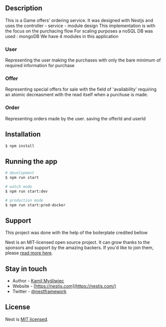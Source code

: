 ## Description

This is a Game offers' ordering service. It was designed with Nestjs and uses the controller - service - module design 
This implementation is with the focus on the purchacing flow
For scaling purposes a noSQL DB was used : mongoDB
We have 4 modules in this application

### User

Representing the user making the purchases with only the bare minimum of required information for purchase

### Offer

Representing special offers for sale with the field of 'availability' requiring an atomic decreasment with the read itself when a purchuse is made.

### Order

Representing orders made by the user. saving the offerId and userId

## Installation

```bash
$ npm install
```

## Running the app

```bash
# development
$ npm run start

# watch mode
$ npm run start:dev

# production mode
$ npm run start:prod-docker
```

## Support

This project was done with the help of the boilerplate credited bellow

Nest is an MIT-licensed open source project. It can grow thanks to the sponsors and support by the amazing backers. If you'd like to join them, please [read more here](https://docs.nestjs.com/support).

## Stay in touch

- Author - [Kamil Myśliwiec](https://twitter.com/kammysliwiec)
- Website - [https://nestjs.com](https://nestjs.com/)
- Twitter - [@nestframework](https://twitter.com/nestframework)

## License

  Nest is [MIT licensed](https://github.com/nestjs/nest/blob/master/LICENSE).
